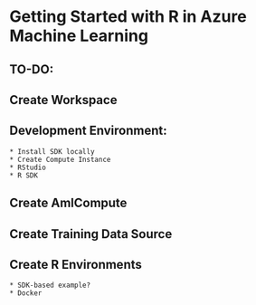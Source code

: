 # Getting Started with R in Azure Machine Learning

## TO-DO:

## Create Workspace
## Development Environment:
    * Install SDK locally
    * Create Compute Instance
    * RStudio
    * R SDK
## Create AmlCompute
## Create Training Data Source
## Create R Environments
    * SDK-based example?
    * Docker
